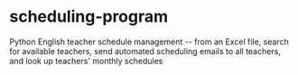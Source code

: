 # scheduling-program
 Python English teacher schedule management -- from an Excel file, search for available teachers, send automated scheduling emails to all teachers, and look up teachers' monthly schedules

